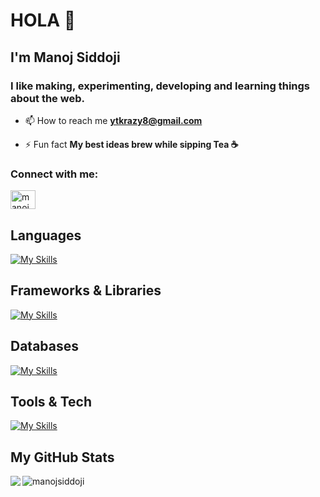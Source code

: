 <h1>HOLA 👋</h1>
<h2>I'm Manoj Siddoji</h2>

<h3>
   I like making, experimenting, developing and learning things about the web.
</h3>

- 📫 How to reach me **ytkrazy8@gmail.com**

- ⚡ Fun fact **My best ideas brew while sipping Tea ☕**

<h3>Connect with me:</h3>
<p align="left">
<a href="https://linkedin.com/in/manoj siddoji" target="blank"><img align="center" src="https://raw.githubusercontent.com/rahuldkjain/github-profile-readme-generator/master/src/images/icons/Social/linked-in-alt.svg" alt="manoj siddoji" height="30" width="40" /></a>
</p>

<h2>Languages</h2>

[![My Skills](https://skillicons.dev/icons?i=html,css,java,javascript,php,python)](https://skillicons.dev)

<h2>Frameworks & Libraries</h2>
  
[![My Skills](https://skillicons.dev/icons?i=react,tailwindcss)](https://skillicons.dev)

<h2>Databases</h2>
  
[![My Skills](https://skillicons.dev/icons?i=mysql,postgres)](https://skillicons.dev)

<h2>Tools & Tech</h2>
 
[![My Skills](https://skillicons.dev/icons?i=wordpress,git,vscode,github,figma,selenium,postman)](https://skillicons.dev)

<h2>My GitHub Stats</h2>

<p>
<img align="left" src = "https://github-readme-stats.vercel.app/api?username=manojsiddoji&show_icons=true&count_private=true&theme=dark">
<img align="center" src="https://github-readme-streak-stats.herokuapp.com/?user=manojsiddoji&theme=dark" alt="manojsiddoji" />
</p>

